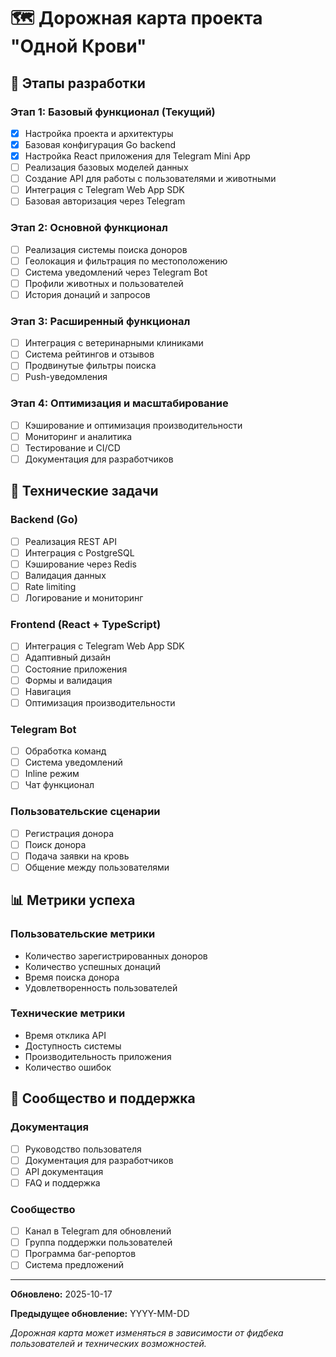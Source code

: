 # 🗺️ Дорожная карта проекта "Одной Крови"

## 📅 Этапы разработки

### Этап 1: Базовый функционал (Текущий)
- [x] Настройка проекта и архитектуры
- [x] Базовая конфигурация Go backend
- [x] Настройка React приложения для Telegram Mini App
- [ ] Реализация базовых моделей данных
- [ ] Создание API для работы с пользователями и животными
- [ ] Интеграция с Telegram Web App SDK
- [ ] Базовая авторизация через Telegram

### Этап 2: Основной функционал
- [ ] Реализация системы поиска доноров
- [ ] Геолокация и фильтрация по местоположению
- [ ] Система уведомлений через Telegram Bot
- [ ] Профили животных и пользователей
- [ ] История донаций и запросов

### Этап 3: Расширенный функционал
- [ ] Интеграция с ветеринарными клиниками
- [ ] Система рейтингов и отзывов
- [ ] Продвинутые фильтры поиска
- [ ] Push-уведомления

### Этап 4: Оптимизация и масштабирование
- [ ] Кэширование и оптимизация производительности
- [ ] Мониторинг и аналитика
- [ ] Тестирование и CI/CD
- [ ] Документация для разработчиков

## 🔧 Технические задачи

### Backend (Go)
- [ ] Реализация REST API
- [ ] Интеграция с PostgreSQL
- [ ] Кэширование через Redis
- [ ] Валидация данных
- [ ] Rate limiting
- [ ] Логирование и мониторинг

### Frontend (React + TypeScript)
- [ ] Интеграция с Telegram Web App SDK
- [ ] Адаптивный дизайн
- [ ] Состояние приложения
- [ ] Формы и валидация
- [ ] Навигация
- [ ] Оптимизация производительности

### Telegram Bot
- [ ] Обработка команд
- [ ] Система уведомлений
- [ ] Inline режим
- [ ] Чат функционал

### Пользовательские сценарии
- [ ] Регистрация донора
- [ ] Поиск донора
- [ ] Подача заявки на кровь
- [ ] Общение между пользователями

## 📊 Метрики успеха

### Пользовательские метрики
- Количество зарегистрированных доноров
- Количество успешных донаций
- Время поиска донора
- Удовлетворенность пользователей

### Технические метрики
- Время отклика API
- Доступность системы
- Производительность приложения
- Количество ошибок

## 🤝 Сообщество и поддержка

### Документация
- [ ] Руководство пользователя
- [ ] Документация для разработчиков
- [ ] API документация
- [ ] FAQ и поддержка

### Сообщество
- [ ] Канал в Telegram для обновлений
- [ ] Группа поддержки пользователей
- [ ] Программа баг-репортов
- [ ] Система предложений

---

**Обновлено:** 2025-10-17

**Предыдущее обновление:** YYYY-MM-DD

*Дорожная карта может изменяться в зависимости от фидбека пользователей и технических возможностей.*
